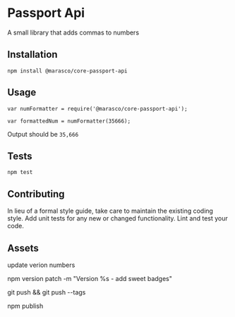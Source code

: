 Passport Api
=========

A small library that adds commas to numbers

## Installation

  `npm install @marasco/core-passport-api`

## Usage

    var numFormatter = require('@marasco/core-passport-api');

    var formattedNum = numFormatter(35666);
  
  
  Output should be `35,666`


## Tests

  `npm test`

## Contributing

In lieu of a formal style guide, take care to maintain the existing coding style. Add unit tests for any new or changed functionality.  Lint and test your code.

## Assets

update verion numbers

npm version patch -m "Version %s - add sweet badges"

git push && git push --tags

npm publish